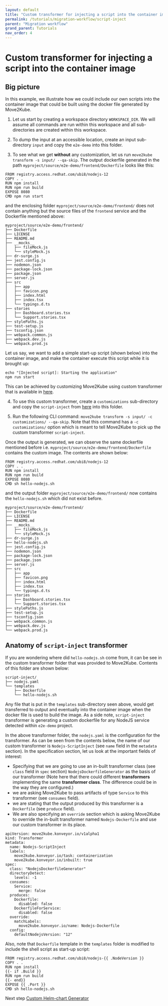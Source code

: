 ```yaml
---
layout: default
title: "Custom transformer for injecting a script into the container image"
permalink: /tutorials/migration-workflow/script-inject
parent: "Migration workflow"
grand_parent: Tutorials
nav_order: 4
---
```


# Custom transformer for injecting a script into the container image

## Big picture

In this example, we illustrate how we could include our own scripts into the container image that could be built using the docker file generated by Move2Kube. 

1. Let us start by creating a workspace directory `WORKSPACE_DIR`. We will assume all commands are run within this workspace and all sub-directories are created within this workspace.

2. To dump the input at an accessible location, create an input sub-directory `input` and copy the `e2e-demo` into this folder.

3. To see what we get **without** any customization, let us run `move2kube transform -s input/ --qa-skip`. The output dockerfile generated in the path  `myproject/source/e2e-demo/frontend/Dockerfile` looks like this:
```
FROM registry.access.redhat.com/ubi8/nodejs-12
COPY . .
RUN npm install
RUN npm run build
EXPOSE 8080
CMD npm run start
```
and the enclosing folder `myproject/source/e2e-demo/frontend/` does not contain anything but the source files of the `frontend` service and the Dockerfile mentioned above:
```
myproject/source/e2e-demo/frontend/
├── Dockerfile
├── LICENSE
├── README.md
├── __mocks__
│   ├── fileMock.js
│   └── styleMock.js
├── dr-surge.js
├── jest.config.js
├── nodemon.json
├── package-lock.json
├── package.json
├── server.js
├── src
│   ├── app
│   ├── favicon.png
│   ├── index.html
│   ├── index.tsx
│   └── typings.d.ts
├── stories
│   ├── Dashboard.stories.tsx
│   └── Support.stories.tsx
├── stylePaths.js
├── test-setup.js
├── tsconfig.json
├── webpack.common.js
├── webpack.dev.js
└── webpack.prod.js
```

Let us say, we want to add a simple start-up script (shown below) into the container image, and make the container execute this script while it is brought up:
```
echo "[Injected script]: Starting the application"
npm run start
```
This can be achieved by customizing Move2Kube using custom transformer that is available in [here](https://github.com/konveyor/move2kube-transformers/tree/main/script-inject).

4. To use this custom transformer, create a `customizations` sub-directory and copy the `script-inject` from [here](https://github.com/konveyor/move2kube-transformers/tree/main/script-inject) into this folder.

5. Run the following CLI command: `move2kube transform -s input/ -c customizations/ --qa-skip`. Note that this command has a `-c customizations/` option which is meant to tell Move2Kube to pick up the custom transformer `script-inject`. 

Once the output is generated, we can observe the same dockerfile mentioned before i.e. `myproject/source/e2e-demo/frontend/Dockerfile` contains the custom image. The contents are shown below:
```
FROM registry.access.redhat.com/ubi8/nodejs-12
COPY . .
RUN npm install
RUN npm run build
EXPOSE 8080
CMD sh hello-nodejs.sh
```
and the output folder `myproject/source/e2e-demo/frontend/` now contains the `hello-nodejs.sh` which did not exist before.
```
myproject/source/e2e-demo/frontend/
├── Dockerfile
├── LICENSE
├── README.md
├── __mocks__
│   ├── fileMock.js
│   └── styleMock.js
├── dr-surge.js
├── hello-nodejs.sh
├── jest.config.js
├── nodemon.json
├── package-lock.json
├── package.json
├── server.js
├── src
│   ├── app
│   ├── favicon.png
│   ├── index.html
│   ├── index.tsx
│   └── typings.d.ts
├── stories
│   ├── Dashboard.stories.tsx
│   └── Support.stories.tsx
├── stylePaths.js
├── test-setup.js
├── tsconfig.json
├── webpack.common.js
├── webpack.dev.js
└── webpack.prod.js
```
## Anatomy of `script-inject` transformer
If you are wondering where did `hello-nodejs.sh` come from, it can be see in the custom transformer folder that was provided to Move2Kube. Contents of this folder are shown below:
```
script-inject/
├── nodejs.yaml
└── templates
    ├── Dockerfile
    └── hello-nodejs.sh
```
Any file that is put in the `templates` sub-directory seen above, would get transferred to output and eventually into the container image when the docker file is used to build the image. As a side note, `script-inject` transformer is generating a custom dockerfile for any NodeJS service detected within `e2e-demo` project.

In the above transformer folder, the `nodejs.yaml` is the configuration for the transformer. As can be seen from the contents below, the name of our custom transformer is `Nodejs-ScriptInject` (see `name` field in the `metadata` section). In the specification section, let us look at the important fields of interest:
- Specifying that we are going to use an in-built transformer class (see `class` field in `spec` section) `NodejsDockerfileGenerator` as the basis of our transformer (Note here that there could different **transformers** implementing the same **transformer class**. The difference could be in the way they are configured.)
- we are asking Move2Kube to pass artifacts of type `Service` to this transformer (see `consumes` field).
- we are stating that the output produced by this transformer is a `Dockerfile` (see `produce` field). 
- We are also specifying an `override` section which is asking Move2Kube to override the in-built transformer named `Nodejs-Dockerfile` and use our custom transformer in its place.
```
apiVersion: move2kube.konveyor.io/v1alpha1
kind: Transformer
metadata:
  name: Nodejs-ScriptInject
  labels:
    move2kube.konveyor.io/task: containerization
    move2kube.konveyor.io/inbuilt: true
spec:
  class: "NodejsDockerfileGenerator"
  directoryDetect:
    levels: -1
  consumes:
    Service: 
      merge: false
  produces:
    Dockerfile:
      disabled: false
    DockerfileForService:
      disabled: false
  override:
    matchLabels: 
      move2kube.konveyor.io/name: Nodejs-Dockerfile
  config:
    defaultNodejsVersion: "12"
```
Also, note that `Dockerfile` template in the `templates` folder is modified to include the shell script as start-up script:
```
FROM registry.access.redhat.com/ubi8/nodejs-{{ .NodeVersion }}
COPY . .
RUN npm install
{{- if .Build }}
RUN npm run build
{{- end}}
EXPOSE {{ .Port }}
CMD sh hello-nodejs.sh
```

Next step [Custom Helm-chart Generator](/tutorials/migration-workflow/custom-helmchart-gen)
